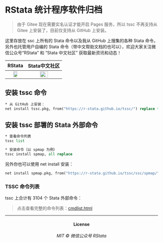 
# RStata 统计程序软件归档

> 由于 Gitee 现在需要实名认证才能开启 Pages 服务，所以 tssc 不再支持从
> Gitee 上安装了，目前仅支持从 GitHub 上安装。

这里存放在 ssc 上所有的 Stata 命令以及我从 GitHub 上搜集的各种 Stata
命令，另外也托管用户自编的 Stata
命令（带中文帮助文档的也可以），欢迎大家关注微信公众号“RStata” 和 “Stata
中文社区” 获取最新资讯和动态！

|                                             RStata                                              |                                          Stata中文社区                                          |
|:-----------------------------------------------------------------------------------------------:|:-----------------------------------------------------------------------------------------------:|
| <img src="https://mdniceczx.oss-cn-beijing.aliyuncs.com/image_20201120143454.png" width="50%"/> | <img src="https://mdniceczx.oss-cn-beijing.aliyuncs.com/image_20201120143508.png" width="50%"/> |

## 安装 tssc 命令

``` stata
* 从 GitHub 上安装：
net install tssc.pkg, from("https://r-stata.github.io/tssc/") replace force
```

## 安装 tssc 部署的 Stata 外部命令

``` stata
* 查看命令列表
tssc list

* 安装命令（以 spmap 为例）
tssc install spmap, all replace
```

另外你也可以使用 net install 安装：

``` stata
net install spmap.pkg, from("https://r-stata.github.io/tssc/ssc/spmap/") all replace force
```

### TSSC 命令列表

tssc 上合计有 3104 个 Stata 外部命令：

> 点击查看完整的命令列表：[cmdlist.html](https://r-stata.github.io/tssc/cmdlist.html)

------------------------------------------------------------------------

<h4 align="center">
License
</h4>
<h6 align="center">
MIT © 微信公众号 RStata
</h6>
